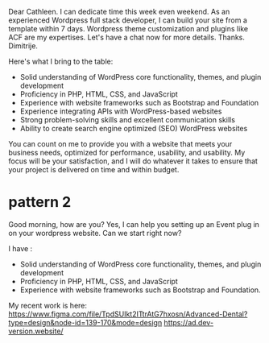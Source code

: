 Dear Cathleen.
I can dedicate time this week even weekend.
As an experienced Wordpress full stack developer, I can build your site from a template within 7 days.
Wordpress theme customization and plugins like ACF are my expertises.
Let's have a chat now for more details.
Thanks.
Dimitrije.

Here's what I bring to the table:

- Solid understanding of WordPress core functionality, themes, and plugin development
- Proficiency in PHP, HTML, CSS, and JavaScript
- Experience with website frameworks such as Bootstrap and Foundation
- Experience integrating APIs with WordPress-based websites
- Strong problem-solving skills and excellent communication skills
- Ability to create search engine optimized (SEO) WordPress websites

You can count on me to provide you with a website that meets your business needs, optimized for performance, usability, and usability. My focus will be your satisfaction, and I will do whatever it takes to ensure that your project is delivered on time and within budget.

# pattern 2

Good morning, how are you?
Yes, I can help you setting up an Event plug in on your wordpress website.
Can we start right now?

I have :

- Solid understanding of WordPress core functionality, themes, and plugin development
- Proficiency in PHP, HTML, CSS, and JavaScript
- Experience with website frameworks such as Bootstrap and Foundation.

My recent work is here:
https://www.figma.com/file/TpdSUIkt2ITtrAtG7hxosn/Advanced-Dental?type=design&node-id=139-170&mode=design
https://ad.dev-version.website/

